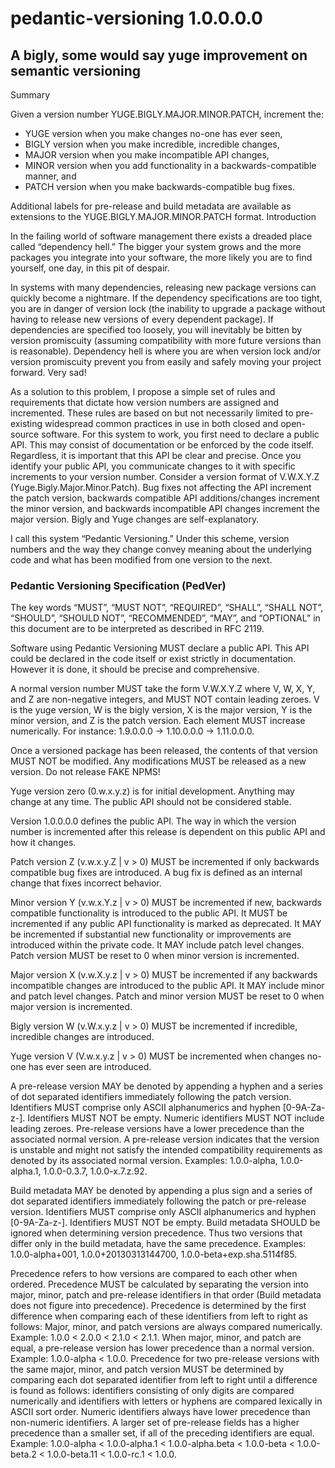 # pedantic-versioning 1.0.0.0.0

## A bigly, some would say yuge improvement on semantic versioning

Summary

Given a version number YUGE.BIGLY.MAJOR.MINOR.PATCH, increment the:

* YUGE version when you make changes no-one has ever seen,
* BIGLY version when you make incredible, incredible changes,
* MAJOR version when you make incompatible API changes,
* MINOR version when you add functionality in a backwards-compatible manner, and
* PATCH version when you make backwards-compatible bug fixes.

Additional labels for pre-release and build metadata are available as extensions to the YUGE.BIGLY.MAJOR.MINOR.PATCH format.
Introduction

In the failing world of software management there exists a dreaded place called “dependency hell.” The bigger your system grows and the more packages you integrate into your software, the more likely you are to find yourself, one day, in this pit of despair.

In systems with many dependencies, releasing new package versions can quickly become a nightmare. If the dependency specifications are too tight, you are in danger of version lock (the inability to upgrade a package without having to release new versions of every dependent package). If dependencies are specified too loosely, you will inevitably be bitten by version promiscuity (assuming compatibility with more future versions than is reasonable). Dependency hell is where you are when version lock and/or version promiscuity prevent you from easily and safely moving your project forward. Very sad!

As a solution to this problem, I propose a simple set of rules and requirements that dictate how version numbers are assigned and incremented. These rules are based on but not necessarily limited to pre-existing widespread common practices in use in both closed and open-source software. For this system to work, you first need to declare a public API. This may consist of documentation or be enforced by the code itself. Regardless, it is important that this API be clear and precise. Once you identify your public API, you communicate changes to it with specific increments to your version number. Consider a version format of V.W.X.Y.Z (Yuge.Bigly.Major.Minor.Patch). Bug fixes not affecting the API increment the patch version, backwards compatible API additions/changes increment the minor version, and backwards incompatible API changes increment the major version. Bigly and Yuge changes are self-explanatory.

I call this system “Pedantic Versioning.” Under this scheme, version numbers and the way they change convey meaning about the underlying code and what has been modified from one version to the next.

### Pedantic Versioning Specification (PedVer)

The key words “MUST”, “MUST NOT”, “REQUIRED”, “SHALL”, “SHALL NOT”, “SHOULD”, “SHOULD NOT”, “RECOMMENDED”, “MAY”, and “OPTIONAL” in this document are to be interpreted as described in RFC 2119.

Software using Pedantic Versioning MUST declare a public API. This API could be declared in the code itself or exist strictly in documentation. However it is done, it should be precise and comprehensive.

A normal version number MUST take the form V.W.X.Y.Z where V, W, X, Y, and Z are non-negative integers, and MUST NOT contain leading zeroes. V is the yuge version, W is the bigly version, X is the major version, Y is the minor version, and Z is the patch version. Each element MUST increase numerically. For instance: 1.9.0.0.0 -> 1.10.0.0.0 -> 1.11.0.0.0.

Once a versioned package has been released, the contents of that version MUST NOT be modified. Any modifications MUST be released as a new version. Do not release FAKE NPMS!

Yuge version zero (0.w.x.y.z) is for initial development. Anything may change at any time. The public API should not be considered stable.

Version 1.0.0.0.0 defines the public API. The way in which the version number is incremented after this release is dependent on this public API and how it changes.

Patch version Z (v.w.x.y.Z | v > 0) MUST be incremented if only backwards compatible bug fixes are introduced. A bug fix is defined as an internal change that fixes incorrect behavior.

Minor version Y (v.w.x.Y.z | v > 0) MUST be incremented if new, backwards compatible functionality is introduced to the public API. It MUST be incremented if any public API functionality is marked as deprecated. It MAY be incremented if substantial new functionality or improvements are introduced within the private code. It MAY include patch level changes. Patch version MUST be reset to 0 when minor version is incremented.

Major version X (v.w.X.y.z | v > 0) MUST be incremented if any backwards incompatible changes are introduced to the public API. It MAY include minor and patch level changes. Patch and minor version MUST be reset to 0 when major version is incremented.

Bigly version W (v.W.x.y.z | v > 0) MUST be incremented if incredible, incredible changes are introduced.

Yuge version V (V.w.x.y.z | v > 0) MUST be incremented when changes no-one has ever seen are introduced.

A pre-release version MAY be denoted by appending a hyphen and a series of dot separated identifiers immediately following the patch version. Identifiers MUST comprise only ASCII alphanumerics and hyphen [0-9A-Za-z-]. Identifiers MUST NOT be empty. Numeric identifiers MUST NOT include leading zeroes. Pre-release versions have a lower precedence than the associated normal version. A pre-release version indicates that the version is unstable and might not satisfy the intended compatibility requirements as denoted by its associated normal version. Examples: 1.0.0-alpha, 1.0.0-alpha.1, 1.0.0-0.3.7, 1.0.0-x.7.z.92.

Build metadata MAY be denoted by appending a plus sign and a series of dot separated identifiers immediately following the patch or pre-release version. Identifiers MUST comprise only ASCII alphanumerics and hyphen [0-9A-Za-z-]. Identifiers MUST NOT be empty. Build metadata SHOULD be ignored when determining version precedence. Thus two versions that differ only in the build metadata, have the same precedence. Examples: 1.0.0-alpha+001, 1.0.0+20130313144700, 1.0.0-beta+exp.sha.5114f85.

Precedence refers to how versions are compared to each other when ordered. Precedence MUST be calculated by separating the version into major, minor, patch and pre-release identifiers in that order (Build metadata does not figure into precedence). Precedence is determined by the first difference when comparing each of these identifiers from left to right as follows: Major, minor, and patch versions are always compared numerically. Example: 1.0.0 < 2.0.0 < 2.1.0 < 2.1.1. When major, minor, and patch are equal, a pre-release version has lower precedence than a normal version. Example: 1.0.0-alpha < 1.0.0. Precedence for two pre-release versions with the same major, minor, and patch version MUST be determined by comparing each dot separated identifier from left to right until a difference is found as follows: identifiers consisting of only digits are compared numerically and identifiers with letters or hyphens are compared lexically in ASCII sort order. Numeric identifiers always have lower precedence than non-numeric identifiers. A larger set of pre-release fields has a higher precedence than a smaller set, if all of the preceding identifiers are equal. Example: 1.0.0-alpha < 1.0.0-alpha.1 < 1.0.0-alpha.beta < 1.0.0-beta < 1.0.0-beta.2 < 1.0.0-beta.11 < 1.0.0-rc.1 < 1.0.0.
